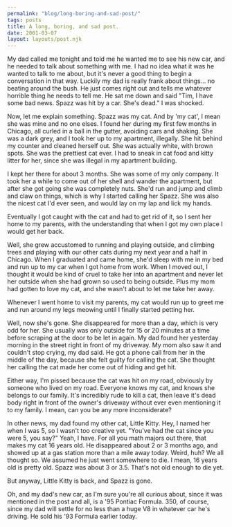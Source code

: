 ```yaml
---
permalink: "blog/long-boring-and-sad-post/"
tags: posts
title: A long, boring, and sad post.
date: 2001-03-07
layout: layouts/post.njk
---
```


My dad called me tonight and told me he wanted me to see his new car, and he needed to talk about something with me. I had no idea what it was he wanted to talk to me about, but it's never a good thing to begin a conversation in that way. Luckily my dad is really frank about things... no beating around the bush. He just comes right out and tells me whatever horrible thing he needs to tell me. He sat me down and said "Tim, I have some bad news. Spazz was hit by a car. She's dead." I was shocked.

Now, let me explain something. Spazz was my cat. And by 'my cat', I mean she was mine and no one elses. I found her during my first few months in Chicago, all curled in a ball in the gutter, avoiding cars and shaking. She was a dark grey, and I took her up to my apartment, illegally. She hit behind my counter and cleaned herself out. She was actually white, with brown spots. She was the prettiest cat ever. I had to sneak in cat food and kitty litter for her, since she was illegal in my apartment building. 

I kept her there for about 3 months. She was some of my only company. It took her a while to come out of her shell and wander the apartment, but after she got going she was completely nuts. She'd run and jump and climb and claw on things, which is why I started calling her Spazz. She was also the nicest cat I'd ever seen, and would lay on my lap and lick my hands. 

Eventually I got caught with the cat and had to get rid of it, so I sent her home to my parents, with the understanding that when I got my own place I would get her back.

Well, she grew accustomed to running and playing outside, and climbing trees and playing with our other cats during my next year and a half in Chicago. When I graduated and came home, she'd sleep with me in my bed and run up to my car when I got home from work. When I moved out, I thought it would be kind of cruel to take her into an apartment and never let her outside when she had grown so used to being outside. Plus my mom had gotten to love my cat, and she wasn't about to let me take her away.

Whenever I went home to visit my parents, my cat would run up to greet me and run around my legs meowing until I finally started petting her. 

Well, now she's gone. She disappeared for more than a day, which is very odd for her. She usually was only outside for 15 or 20 minutes at a time before scraping at the door to be let in again. My dad found her yesterday morning in the street right in front of my driveway. My mom also saw it and couldn't stop crying, my dad said. He got a phone call from her in the middle of the day, because she felt guilty for calling the cat. She thought her calling the cat made her come out of hiding and get hit. 

Either way, I'm pissed because the cat was hit on my road, obviously by someone who lived on my road. Everyone knows my cat, and knows she belongs to our family. It's incredibly rude to kill a cat, then leave it's dead body right in front of the owner's driveway without ever even mentioning it to my family. I mean, can you be any more inconsiderate?

In other news, my dad found my other cat, Little Kitty. Hey, I named her when I was 5, so I wasn't too creative yet. "You've had the cat since you were 5, you say?" Yeah, I have. For all you math majors out there, that makes my cat 16 years old. He disappeared about 2 or 3 months ago, and showed up at a gas station more than a mile away today. Weird, huh? We all thought so. We assumed he just went somewhere to die. I mean, 16 years old is pretty old. Spazz was about 3 or 3.5. That's not old enough to die yet. 

But anyway, Little Kitty is back, and Spazz is gone. 

Oh, and my dad's new car, as I'm sure you're all curious about, since it was mentioned in the post and all, is a '95 Pontiac Formula. 350, of course, since my dad will settle for no less than a huge V8 in whatever car he's driving. He sold his '93 Formula earlier today.